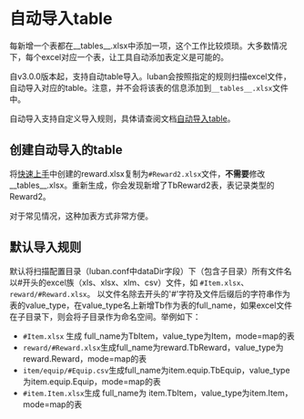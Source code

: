 # 自动导入table

每新增一个表都在__tables__.xlsx中添加一项，这个工作比较烦琐。大多数情况下，每个excel对应一个表，让工具自动添加表定义是可能的。

自v3.0.0版本起，支持自动table导入。luban会按照指定的规则扫描excel文件，自动导入对应的table。注意，并不会将该表的信息添加到`__tables__.xlsx`文件中。

自动导入支持自定义导入规则，具体请查阅文档[自动导入table](../manual/importtable.md)。

## 创建自动导入的table

将[快速上手](./quickstart)中创建的reward.xlsx复制为`#Reward2.xlsx`文件，**不需要**修改\_\_tables\_\_.xlsx。重新生成，你会发现新增了TbReward2表，表记录类型的Reward2。

对于常见情况，这种加表方式非常方便。

## 默认导入规则

默认将扫描配置目录（luban.conf中dataDir字段）下（包含子目录）所有文件名以#开头的excel族（xls、xlsx、xlm、csv）文件，如 `#Item.xlsx`、`reward/#Reward.xlsx`。
以文件名除去开头的'#'字符及文件后缀后的字符串作为表的value_type，在value_type名上新增Tb作为表的full_name，如果excel文件在子目录下，则会将子目录作为命名空间。举例如下：

- `#Item.xlsx` 生成 full_name为TbItem，value_type为Item，mode=map的表
- `reward/#Reward.xlsx`生成full_name为reward.TbReward，value_type为reward.Reward，mode=map的表
- `item/equip/#Equip.csv`生成full_name为item.equip.TbEquip，value_type为item.equip.Equip，mode=map的表
- `#item.Item.xlsx`生成 full_name为 item.TbItem，value_type为item.Item，mode=map的表

